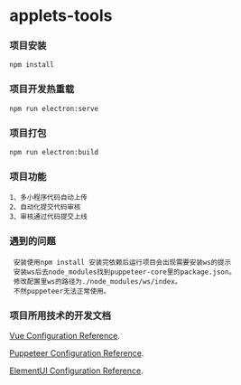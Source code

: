 # applets-tools

### 项目安装
```
npm install
```

### 项目开发热重载
```
npm run electron:serve
```

### 项目打包
```
npm run electron:build
```

### 项目功能
```
1、多小程序代码自动上传
2、自动化提交代码审核
3、审核通过代码提交上线
```

### 遇到的问题
```
 安装使用npm install 安装完依赖后运行项目会出现需要安装ws的提示
 安装ws后去node_modules找到puppeteer-core里的package.json。
 修改配置里ws的路径为./node_modules/ws/index。
 不然puppeteer无法正常使用。
```

### 项目所用技术的开发文档
[Vue Configuration Reference](https://cli.vuejs.org/config/).

[Puppeteer Configuration Reference](https://pptr.dev/).

[ElementUI Configuration Reference](https://pptr.dev/).
